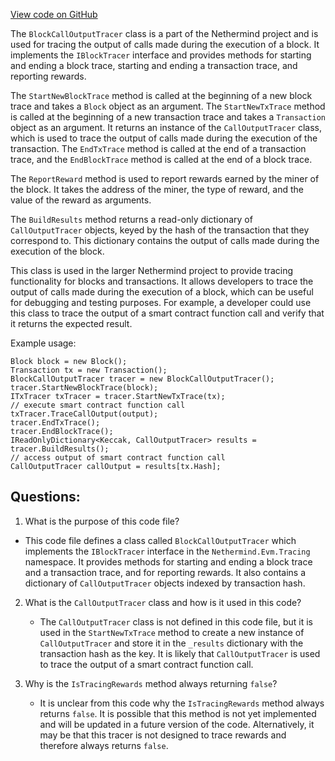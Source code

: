 [View code on GitHub](https://github.com/NethermindEth/nethermind/src/Nethermind/Nethermind.Evm/Tracing/BlockCallOutputTracer.cs)

The `BlockCallOutputTracer` class is a part of the Nethermind project and is used for tracing the output of calls made during the execution of a block. It implements the `IBlockTracer` interface and provides methods for starting and ending a block trace, starting and ending a transaction trace, and reporting rewards. 

The `StartNewBlockTrace` method is called at the beginning of a new block trace and takes a `Block` object as an argument. The `StartNewTxTrace` method is called at the beginning of a new transaction trace and takes a `Transaction` object as an argument. It returns an instance of the `CallOutputTracer` class, which is used to trace the output of calls made during the execution of the transaction. The `EndTxTrace` method is called at the end of a transaction trace, and the `EndBlockTrace` method is called at the end of a block trace.

The `ReportReward` method is used to report rewards earned by the miner of the block. It takes the address of the miner, the type of reward, and the value of the reward as arguments.

The `BuildResults` method returns a read-only dictionary of `CallOutputTracer` objects, keyed by the hash of the transaction that they correspond to. This dictionary contains the output of calls made during the execution of the block.

This class is used in the larger Nethermind project to provide tracing functionality for blocks and transactions. It allows developers to trace the output of calls made during the execution of a block, which can be useful for debugging and testing purposes. For example, a developer could use this class to trace the output of a smart contract function call and verify that it returns the expected result. 

Example usage:

```
Block block = new Block();
Transaction tx = new Transaction();
BlockCallOutputTracer tracer = new BlockCallOutputTracer();
tracer.StartNewBlockTrace(block);
ITxTracer txTracer = tracer.StartNewTxTrace(tx);
// execute smart contract function call
txTracer.TraceCallOutput(output);
tracer.EndTxTrace();
tracer.EndBlockTrace();
IReadOnlyDictionary<Keccak, CallOutputTracer> results = tracer.BuildResults();
// access output of smart contract function call
CallOutputTracer callOutput = results[tx.Hash];
```
## Questions: 
 1. What is the purpose of this code file?
   - This code file defines a class called `BlockCallOutputTracer` which implements the `IBlockTracer` interface in the `Nethermind.Evm.Tracing` namespace. It provides methods for starting and ending a block trace and a transaction trace, and for reporting rewards. It also contains a dictionary of `CallOutputTracer` objects indexed by transaction hash.

2. What is the `CallOutputTracer` class and how is it used in this code?
   - The `CallOutputTracer` class is not defined in this code file, but it is used in the `StartNewTxTrace` method to create a new instance of `CallOutputTracer` and store it in the `_results` dictionary with the transaction hash as the key. It is likely that `CallOutputTracer` is used to trace the output of a smart contract function call.

3. Why is the `IsTracingRewards` method always returning `false`?
   - It is unclear from this code why the `IsTracingRewards` method always returns `false`. It is possible that this method is not yet implemented and will be updated in a future version of the code. Alternatively, it may be that this tracer is not designed to trace rewards and therefore always returns `false`.